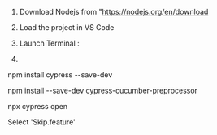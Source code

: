1. Download Nodejs from "https://nodejs.org/en/download

2. Load the project in VS Code
3. Launch Terminal :
4.

npm install cypress --save-dev

npm install --save-dev cypress-cucumber-preprocessor

npx cypress open

Select 'Skip.feature'